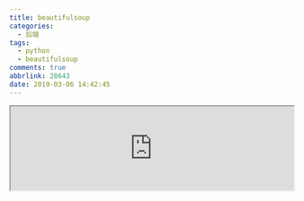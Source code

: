 ```yaml
---
title: beautifulsoup
categories:
  - 后端
tags:
  - python
  - beautifulsoup
comments: true
abbrlink: 28643
date: 2019-03-06 14:42:45
---
```

<iframe src="https://nbviewer.jupyter.org/github/aikeProject/Python3NoteBooks/blob/master/beautifulsoup.ipynb" width="100%" height="auto"></iframe>